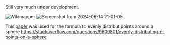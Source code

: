 Still very much under development.

![Wikimapper](https://github.com/user-attachments/assets/f29595ae-86ac-47c5-ad71-a2d21fecbca3)
![Screenshot from 2024-08-14 21-01-05](https://github.com/user-attachments/assets/065a37d2-a3ac-416f-b0c3-d2e1ea9cc86b)

This [paper](https://www.cmu.edu/biolphys/deserno/pdf/sphere_equi.pdf) was used for the formula to evenly distribut points around a sphere
https://stackoverflow.com/questions/9600801/evenly-distributing-n-points-on-a-sphere
